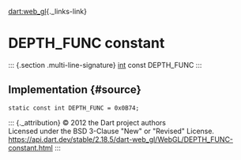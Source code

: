 [dart:web\_gl](../../dart-web_gl/dart-web_gl-library){._links-link}

DEPTH\_FUNC constant
====================

::: {.section .multi-line-signature}
[int](../../dart-core/int-class) const DEPTH\_FUNC
:::

Implementation {#source}
--------------

``` {.language-dart data-language="dart"}
static const int DEPTH_FUNC = 0x0B74;
```

::: {._attribution}
© 2012 the Dart project authors\
Licensed under the BSD 3-Clause \"New\" or \"Revised\" License.\
<https://api.dart.dev/stable/2.18.5/dart-web_gl/WebGL/DEPTH_FUNC-constant.html>
:::
